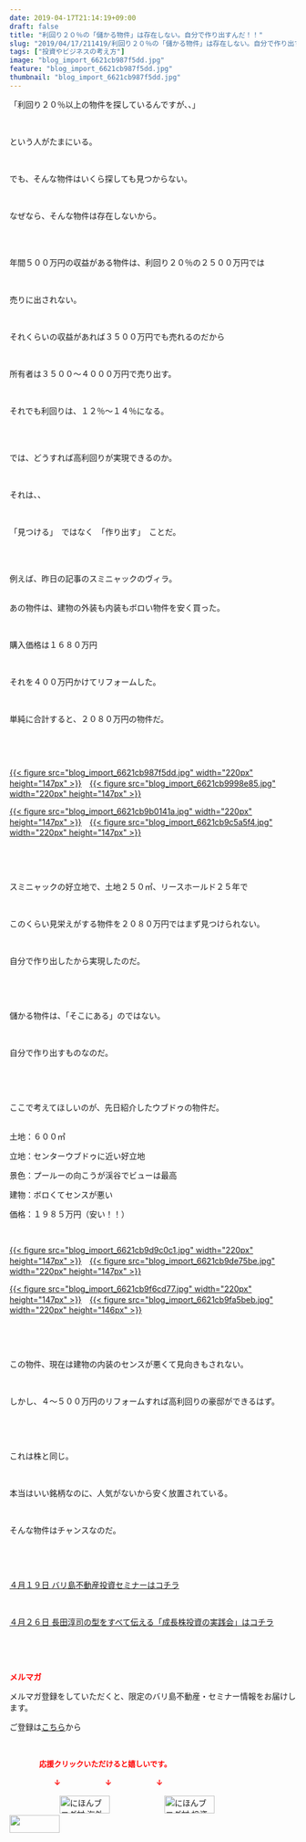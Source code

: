 ```yaml
---
date: 2019-04-17T21:14:19+09:00
draft: false
title: "利回り２０％の「儲かる物件」は存在しない。自分で作り出すんだ！！"
slug: "2019/04/17/211419/利回り２０％の「儲かる物件」は存在しない。自分で作り出すんだ！！"
tags: ["投資やビジネスの考え方"]
image: "blog_import_6621cb987f5dd.jpg"
feature: "blog_import_6621cb987f5dd.jpg"
thumbnail: "blog_import_6621cb987f5dd.jpg"
---
```

<p>「利回り２０％以上の物件を探しているんですが、、」</p><p> </p><p>という人がたまにいる。</p><p> </p><p>でも、そんな物件はいくら探しても見つからない。</p><p> </p><p>なぜなら、そんな物件は存在しないから。</p><p> </p><p><br/>年間５００万円の収益がある物件は、利回り２０％の２５００万円では</p><p> </p><p>売りに出されない。</p><p> </p><p>それくらいの収益があれば３５００万円でも売れるのだから</p><p> </p><p>所有者は３５００～４０００万円で売り出す。</p><p> </p><p>それでも利回りは、１２％～１４％になる。</p><p> </p><p><br/>では、どうすれば高利回りが実現できるのか。</p><p> </p><p>それは、、</p><p> </p><p>「見つける」　ではなく　「作り出す」　ことだ。</p><p> </p><p><br/>例えば、昨日の記事のスミニャックのヴィラ。</p><p><br/>あの物件は、建物の外装も内装もボロい物件を安く買った。</p><p> </p><p>購入価格は１６８０万円</p><p> </p><p>それを４００万円かけてリフォームした。</p><p> </p><p>単純に合計すると、２０８０万円の物件だ。</p><p> </p><p> </p><p><a href="blog_import_6621cb987f5dd.jpg">{{< figure src="blog_import_6621cb987f5dd.jpg" width="220px" height="147px" >}}</a>　<a href="blog_import_6621cb9998e85.jpg">{{< figure src="blog_import_6621cb9998e85.jpg" width="220px" height="147px" >}}</a></p><p><a href="blog_import_6621cb9b0141a.jpg">{{< figure src="blog_import_6621cb9b0141a.jpg" width="220px" height="147px" >}}</a>　<a href="blog_import_6621cb9c5a5f4.jpg">{{< figure src="blog_import_6621cb9c5a5f4.jpg" width="220px" height="147px" >}}</a></p><p> </p><p> </p><p>スミニャックの好立地で、土地２５０㎡、リースホールド２５年で</p><p> </p><p>このくらい見栄えがする物件を２０８０万円ではまず見つけられない。</p><p> </p><p>自分で作り出したから実現したのだ。</p><p> </p><p> </p><p>儲かる物件は、「そこにある」のではない。</p><p> </p><p>自分で作り出すものなのだ。</p><p> </p><p> </p><p>ここで考えてほしいのが、先日紹介したウブドゥの物件だ。</p><p><br/>土地：６００㎡</p><p>立地：センターウブドゥに近い好立地</p><p>景色：プールーの向こうが渓谷でビューは最高</p><p>建物：ボロくてセンスが悪い</p><p>価格：１９８５万円（安い！！）</p><p> </p><p><a href="blog_import_6621cb9d9c0c1.jpg">{{< figure src="blog_import_6621cb9d9c0c1.jpg" width="220px" height="147px" >}}</a>　<a href="blog_import_6621cb9de75be.jpg">{{< figure src="blog_import_6621cb9de75be.jpg" width="220px" height="147px" >}}</a></p><p><a href="blog_import_6621cb9f6cd77.jpg">{{< figure src="blog_import_6621cb9f6cd77.jpg" width="220px" height="147px" >}}</a>　<a href="blog_import_6621cb9fa5beb.jpg">{{< figure src="blog_import_6621cb9fa5beb.jpg" width="220px" height="146px" >}}</a></p><p> </p><p> </p><p>この物件、現在は建物の内装のセンスが悪くて見向きもされない。</p><p> </p><p>しかし、４～５００万円のリフォームすれば高利回りの豪邸ができるはず。</p><p> </p><p> </p><p>これは株と同じ。</p><p> </p><p>本当はいい銘柄なのに、人気がないから安く放置されている。</p><p> </p><p>そんな物件はチャンスなのだ。</p><p> </p><p> </p><p><a href="entry-12450684266.html" target="_blank">４月１９日 バリ島不動産投資セミナーはコチラ</a></p><p> </p><p><a href="entry-12450322392.html" target="_blank">４月２６日 長田淳司の型をすべて伝える「成長株投資の実践会」はコチラ</a></p><p> </p><p> </p><p><span style="font-weight: bold;"><span style="color: rgb(255, 0, 0);">メルマガ</span></span></p><p>メルマガ登録をしていただくと、限定のバリ島不動産・セミナー情報をお届けします。</p><p>ご登録は<a href="f9eeVI" target="_blank">こちら</a>から</p><p style="text-align: center;"> </p><p><font color="#ff0000" size="2"><strong>　　　　応援クリックいただけると嬉しいです。</strong></font></p><p><font color="#ff0000" size="2"><strong>　　　　　　↓　　　　　　↓　　　　　　↓</strong></font></p><p><a href="ranking.html?p_cid=01260127" id="&amp;blogmura_banner"><img alt="にほんブログ村 海外生活ブログ バリ島情報へ" border="0" height="31" src="data:image/svg+xml;charset=utf-8,%3Csvg%20xmlns%3D%22http%3A%2F%2Fwww.w3.org%2F2000%2Fsvg%22%20title%3D%22Placeholder%20for%20Images%22%20role%3D%22presentation%22%20viewBox%3D%220%200%2088%2031%22%20%2F%3E" width="88" data-src="//overseas.blogmura.com/bali/img/bali88_31.gif" style="aspect-ratio: auto 88 / 31;"/><noscript><img alt="にほんブログ村 海外生活ブログ バリ島情報へ" border="0" height="31" src="//overseas.blogmura.com/bali/img/bali88_31.gif" width="88"></noscript></a>  <a href="ranking.html?p_cid=01260127" id="&amp;blogmura_banner"><img alt="にほんブログ村 投資ブログ 不動産投資へ" border="0" height="31" src="data:image/svg+xml;charset=utf-8,%3Csvg%20xmlns%3D%22http%3A%2F%2Fwww.w3.org%2F2000%2Fsvg%22%20title%3D%22Placeholder%20for%20Images%22%20role%3D%22presentation%22%20viewBox%3D%220%200%2088%2031%22%20%2F%3E" width="88" data-src="//investment.blogmura.com/hudousantoushi/img/hudousantoushi88_31.gif" style="aspect-ratio: auto 88 / 31;"/><noscript><img alt="にほんブログ村 投資ブログ 不動産投資へ" border="0" height="31" src="//investment.blogmura.com/hudousantoushi/img/hudousantoushi88_31.gif" width="88"></noscript></a> <a href="link.php?1804582" title="人気ブログランキングへ"><img border="0" height="31" src="data:image/svg+xml;charset=utf-8,%3Csvg%20xmlns%3D%22http%3A%2F%2Fwww.w3.org%2F2000%2Fsvg%22%20title%3D%22Placeholder%20for%20Images%22%20role%3D%22presentation%22%20viewBox%3D%220%200%2088%2031%22%20%2F%3E" width="88" data-src="https://blog.with2.net/img/banner/banner_22.gif" style="aspect-ratio: auto 88 / 31;"/><noscript><img border="0" height="31" src="https://blog.with2.net/img/banner/banner_22.gif" width="88"></noscript></a></p><p> </p>

